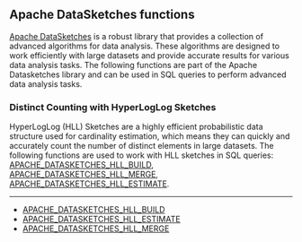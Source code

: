 ## [](#apache-datasketches-functions)Apache DataSketches functions

[Apache DataSketches](https://datasketches.apache.org/) is a robust library that provides a collection of advanced algorithms for data analysis. These algorithms are designed to work efficiently with large datasets and provide accurate results for various data analysis tasks. The following functions are part of the Apache Datasketches library and can be used in SQL queries to perform advanced data analysis tasks.

### [](#distinct-counting-with-hyperloglog-sketches)Distinct Counting with HyperLogLog Sketches

HyperLogLog (HLL) Sketches are a highly efficient probabilistic data structure used for cardinality estimation, which means they can quickly and accurately count the number of distinct elements in large datasets. The following functions are used to work with HLL sketches in SQL queries: [APACHE\_DATASKETCHES\_HLL\_BUILD](/sql_reference/functions-reference/datasketches/apache-datasketches-hll-build.html), [APACHE\_DATASKETCHES\_HLL\_MERGE](/sql_reference/functions-reference/datasketches/apache-datasketches-hll-merge.html), [APACHE\_DATASKETCHES\_HLL\_ESTIMATE](/sql_reference/functions-reference/datasketches/apache-datasketches-hll-estimate.html).

* * *

- [APACHE\_DATASKETCHES\_HLL\_BUILD](/sql_reference/functions-reference/datasketches/apache-datasketches-hll-build.html)
- [APACHE\_DATASKETCHES\_HLL\_ESTIMATE](/sql_reference/functions-reference/datasketches/apache-datasketches-hll-estimate.html)
- [APACHE\_DATASKETCHES\_HLL\_MERGE](/sql_reference/functions-reference/datasketches/apache-datasketches-hll-merge.html)